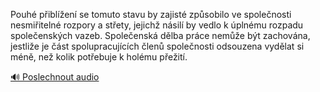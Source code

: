
Pouhé přiblížení se tomuto stavu by zajisté způsobilo ve společnosti nesmiřitelné rozpory a střety, jejichž násilí by vedlo k úplnému rozpadu společenských vazeb. Společenská dělba práce nemůže být zachována, jestliže je část spolupracujících členů společnosti odsouzena vydělat si méně, než kolik potřebuje k holému přežití.

[🔊 Poslechnout audio](/data/7-paragraphs/audio/chapter_108/para_009-Pouh-piblen-se-tomuto-stavu-by-zajist-zpsob.mp3)
